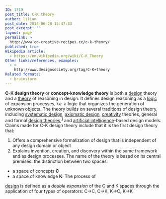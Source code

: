 ```yaml
---
ID: 1719
post_title: C-K theory
author: lilian
post_date: 2014-06-20 15:47:33
post_excerpt: ""
layout: page
permalink: >
  http://www.co-creative-recipes.cc/c-k-theory/
published: true
Wikipedia article:
  - https://en.wikipedia.org/wiki/C-K_Theory
Other links/references, examples:
  - >
    http://www.designsociety.org/tag/C-K+theory
Related formats:
  - brainstorm
---
```

**C-K design theory** or **concept-knowledge theory** is both a [design][1] theory and a [theory][2] of reasoning in design. It defines design reasoning as a [logic][3] of expansion processes, *i.e.* a logic that organizes the generation of unknown objects. The theory builds on several traditions of design theory, including <a class="new" title="Systematic design (page does not exist)" href="https://en.wikipedia.org/w/index.php?title=Systematic_design&action=edit&redlink=1">systematic design</a>, [axiomatic design][4], [creativity][5] theories, general and formal [design theories][6],<sup id="cite_ref-FDT_1-0" class="reference"><a href="https://en.wikipedia.org/wiki/C-K_Theory#cite_note-FDT-1">[1]</a></sup> and [artificial intelligence][7]-based design models. Claims made for C-K design theory include that it is the first design theory that: 
1.  Offers a comprehensive formalization of design that is independent of any design domain or object
2.  Explains invention, creation, and discovery within the same framework and as design processes. The name of the theory is based on its central premises: the distinction between two spaces: 

*   a space of concepts **C**
*   a space of knowledge **K**. The process of 

[design][1] is defined as a *double expansion* of the C and K spaces through the application of four types of operators: C→C, C→K, K→C, K→K

 [1]: https://en.wikipedia.org/wiki/Design "Design"
 [2]: https://en.wikipedia.org/wiki/Theory "Theory"
 [3]: https://en.wikipedia.org/wiki/Mathematical_logic "Mathematical logic"
 [4]: https://en.wikipedia.org/wiki/Axiomatic_design "Axiomatic design"
 [5]: https://en.wikipedia.org/wiki/Creativity "Creativity"
 [6]: https://en.wikipedia.org/wiki/Design#Design_approaches_and_methods "Design"
 [7]: https://en.wikipedia.org/wiki/Artificial_intelligence "Artificial intelligence"